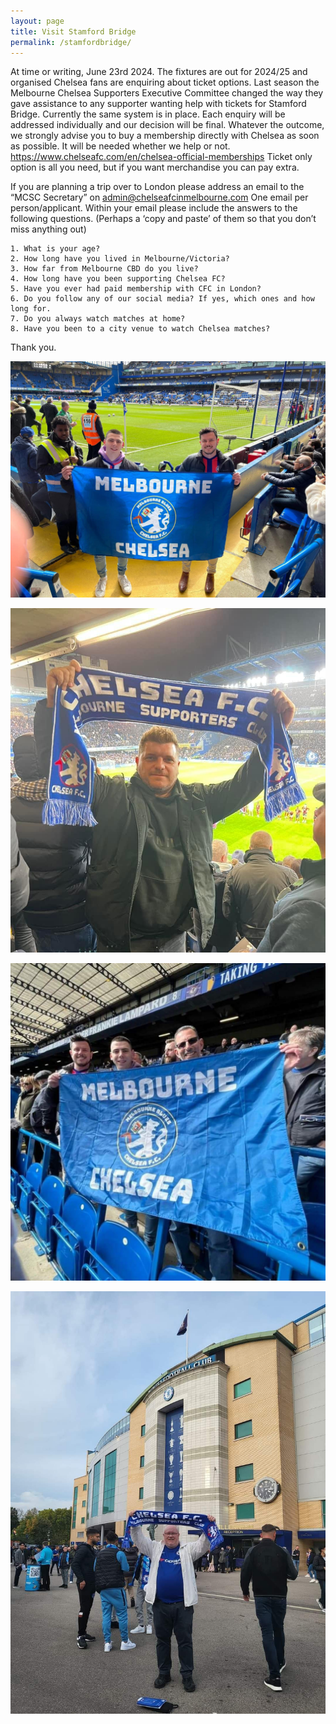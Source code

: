```yaml
---
layout: page
title: Visit Stamford Bridge
permalink: /stamfordbridge/
---
```

At time or writing, June 23rd 2024.
The fixtures are out for 2024/25 and organised Chelsea fans are enquiring about ticket options.
Last season the Melbourne Chelsea Supporters Executive Committee changed the way they gave assistance to any supporter wanting help with tickets for Stamford Bridge.
Currently the same system is in place.
Each enquiry will be addressed individually and our decision will be final.
Whatever the outcome, we strongly advise you to buy a membership directly with Chelsea as soon as possible.
It will be needed whether we help or not.
https://www.chelseafc.com/en/chelsea-official-memberships
Ticket only option is all you need, but if you want merchandise you can pay extra.

If you are planning a trip over to London please address an email to the “MCSC Secretary” on admin@chelseafcinmelbourne.com
One email per person/applicant.
Within your email please include the answers to the following questions. (Perhaps a ‘copy and paste’ of them so that you don’t miss anything out)

    1. What is your age?
    2. How long have you lived in Melbourne/Victoria?
    3. How far from Melbourne CBD do you live?
    4. How long have you been supporting Chelsea FC?
    5. Have you ever had paid membership with CFC in London?
    6. Do you follow any of our social media? If yes, which ones and how long for.
    7. Do you always watch matches at home?
    8. Have you been to a city venue to watch Chelsea matches?

Thank you.


![StamfordBridge1](/assets/ticket1.jpg)

![StamfordBridge4](/assets/ticket4.jpg)

![StamfordBridge2](/assets/ticket2.jpg)

![StamfordBridge3](/assets/ticket3.jpg)
